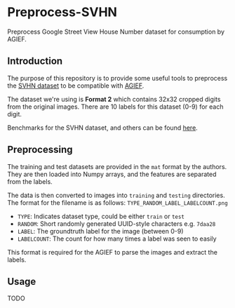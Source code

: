 # Preprocess-SVHN
Preprocess Google Street View House Number dataset for consumption by AGIEF.

## Introduction
The purpose of this repository is to provide some useful tools to preprocess the
[SVHN dataset](http://ufldl.stanford.edu/housenumbers/) to be compatible with [AGIEF](https://github.com/ProjectAGI/agi).

The dataset we're using is **Format 2** which contains 32x32 cropped digits
from the original images. There are 10 labels for this dataset (0-9) for each digit.

Benchmarks for the SVHN dataset, and others can be found [here](https://rodrigob.github.io/are_we_there_yet/build/classification_datasets_results.html#5356484e).

## Preprocessing
The training and test datasets are provided in the `mat` format by the authors.
They are then loaded into Numpy arrays, and the features are separated from the labels.

The data is then converted to images into `training` and `testing` directories. The format
for the filename is as follows: `TYPE_RANDOM_LABEL_LABELCOUNT.png`

- `TYPE`: Indicates dataset type, could be either `train` or `test`
- `RANDOM`: Short randomly generated UUID-style characters e.g. `7daa28`
- `LABEL`: The groundtruth label for the image (between 0-9)
- `LABELCOUNT`: The count for how many times a label was seen to easily

This format is required for the AGIEF to parse the images and extract the labels.

## Usage
TODO

